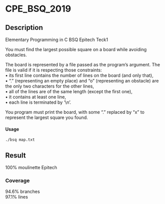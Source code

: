 # CPE_BSQ_2019

## Description
Elementary Programming in C BSQ Epitech Teck1

You must find the largest possible square on a board while avoiding obstacles.

The board is represented by a file passed as the program’s argument. The file is valid if it is respecting those
constraints:  
• its first line contains the number of lines on the board (and only that),  
• “.” (representing an empty place) and “o” (representing an obstacle) are the only two characters for the
other lines,  
• all of the lines are of the same length (except the first one),  
• it contains at least one line,  
• each line is terminated by ‘\n’.

You program must print the board, with some “.” replaced by “x” to represent the largest square you found.

#### Usage
    ./bsq map.txt

## Result
100% moulinette Epitech

### Coverage
94.6% branches  
97.1% lines
